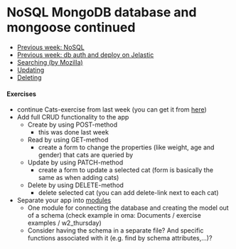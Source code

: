 # NoSQL MongoDB database and mongoose continued
  * [Previous week: NoSQL](../Week2/W2-2-NoSQL-MongoDB-mongoose.html)
  * [Previous week: db auth and deploy on Jelastic](../Week2/W2-4-Deploy_on_jelastic.md)
  * [Searching (by Mozilla)](https://developer.mozilla.org/en-US/docs/Learn/Server-side/Express_Nodejs/mongoose#Searching_for_records)
  * [Updating](http://mongoosejs.com/docs/documents.html)
  * [Deleting](http://mongoosejs.com/docs/api.html#model_Model.findByIdAndRemove)
  
#### Exercises
  * continue Cats-exercise from last week (you can get it from [here](https://github.com/patrick-ausderau/testdb))
  * Add full CRUD functionality to the app
    * Create by using POST-method
        * this was done last week
    * Read by using GET-method
        * create a form to change the properties (like weight, age and gender) that cats are queried by
    * Update by using PATCH-method
        * create a form to update a selected cat (form is basically the same as when adding cats)
    * Delete by using DELETE-method
        * delete selected cat (you can add delete-link next to each cat)
  * Separate your app into [modules](https://nodejs.org/api/modules.html) 
    * One module for connecting the database and creating the model out of a schema (check example in oma: Documents / exercise examples / w2_thursday)
    * Consider having the schema in a separate file? And specific functions associated with it (e.g. find by schema attributes,...)?
